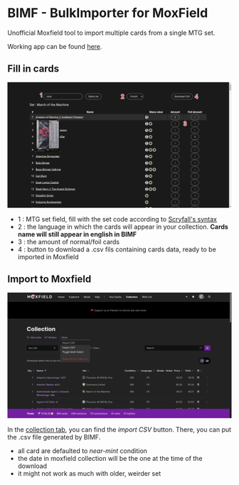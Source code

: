 # BIMF - BulkImporter for MoxField

Unofficial Moxfield tool to import multiple cards from a single MTG set.

Working app can be found [here](https://vredeza.github.io/bimf/).

## Fill in cards

![BIMF Screenshot](./bimf_screenshot.png)

- 1 : MTG set field, fill with the set code according to [Scryfall's syntax](https://scryfall.com/docs/syntax)
- 2 : the language in which the cards will appear in your collection. **Cards name will still appear in english in BIMF**
- 3 : the amount of normal/foil cards
- 4 : button to download a .csv fils containing cards data, ready to be imported in Moxfield

## Import to Moxfield

![Moxfield Screenshot](./moxfield_screenshot.png)

In the [collection tab](https://www.moxfield.com/collection), you can find the *import CSV* button. There, you can put the .csv file generated by BIMF.

- all card are defaulted to *near-mint* condition
- the date in moxfield collection will be the one at the time of the download
- it might not work as much with older, weirder set